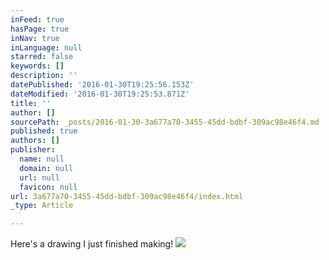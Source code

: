 ```yaml
---
inFeed: true
hasPage: true
inNav: true
inLanguage: null
starred: false
keywords: []
description: ''
datePublished: '2016-01-30T19:25:56.153Z'
dateModified: '2016-01-30T19:25:53.871Z'
title: ''
author: []
sourcePath: _posts/2016-01-30-3a677a70-3455-45dd-bdbf-309ac98e46f4.md
published: true
authors: []
publisher:
  name: null
  domain: null
  url: null
  favicon: null
url: 3a677a70-3455-45dd-bdbf-309ac98e46f4/index.html
_type: Article

---
```

Here's a drawing I just finished making!
![](https://the-grid-user-content.s3-us-west-2.amazonaws.com/ace097a7-c29b-456b-ba54-a3830b690204.jpg)